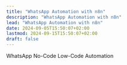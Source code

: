 ```yaml
---
title: "WhatsApp Automation with n8n"
description: "WhatsApp Automation with n8n"
lead: "WhatsApp Automation with n8n"
date: 2024-09-05T15:50:07+02:00
lastmod: 2024-09-15T15:50:07+02:00
draft: false
---
```


WhatsApp No-Code Low-Code Automation

